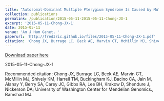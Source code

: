 ```yaml
---
title: "Autosomal-Dominant Multiple Pterygium Syndrome Is Caused by Mutations in MYH3."
collection: publications
permalink: /publication/2015-05-11-2015-05-11-Chong-JX-1
excerpt: '2015-05-11-Chong-JX-1'
date: 2015-05-11
venue: 'Am J Hum Genet. '
paperurl: 'http://fred3ric.github.io/files/2015-05-11-Chong-JX-1.pdf'
citation: 'Chong JX, Burrage LC, Beck AE, Marvin CT, McMillin MJ, Shively KM, Harrell TM, Buckingham KJ, Bacino CA, Jain M, Alanay Y, Berry SA, Carey JC, Gibbs RA, Lee BH, Krakow D, Shendure J, Nickerson DA; University of Washington Center for Mendelian Genomics., Bamshad MJ.'
---
```


<a href='http://fred3ric.github.io/files/2015-05-11-Chong-JX-1.pdf'>Download paper here</a>

2015-05-11-Chong-JX-1

Recommended citation: Chong JX, Burrage LC, Beck AE, Marvin CT, McMillin MJ, Shively KM, Harrell TM, Buckingham KJ, Bacino CA, Jain M, Alanay Y, Berry SA, Carey JC, Gibbs RA, Lee BH, Krakow D, Shendure J, Nickerson DA; University of Washington Center for Mendelian Genomics., Bamshad MJ.